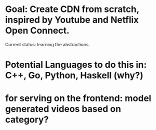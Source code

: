 # Goal: Create CDN from scratch, inspired by Youtube and Netflix Open Connect.
Current status: learning the abstractions.
# Potential Languages to do this in: C++, Go, Python, Haskell (why?)

# for serving on the frontend: model generated videos based on category? 

